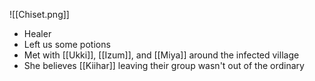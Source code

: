 ![[Chiset.png]]
- Healer
- Left us some potions
- Met with [[Ukki]], [[Izum]], and [[Miya]] around the infected village
- She believes [[Kiihar]] leaving their group wasn't out of the ordinary